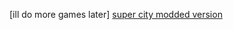 [ill do more games later]
[super city modded version](https://drive.google.com/file/d/1scDmzYt87YobmfFm9PxHhnFCGu8ujrLc/view?usp=sharing)
